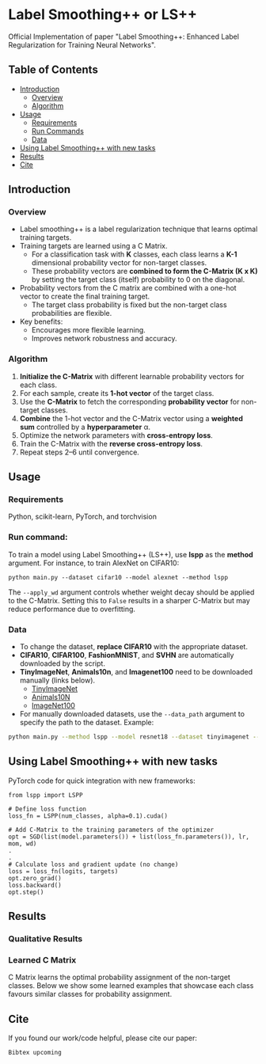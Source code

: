 # Label Smoothing++ or LS++
Official Implementation of paper "Label Smoothing++: Enhanced Label Regularization for Training Neural Networks". <br>

## Table of Contents
- [Introduction](#introduction)
  - [Overview](#overview)
  - [Algorithm](#algorithm)
- [Usage](#usage)
  - [Requirements](#requirements)
  - [Run Commands](#run-commands)
  - [Data](#data)
- [Using Label Smoothing++ with new tasks](#using-label-smoothing-with-new-tasks)
- [Results](#results)
- [Cite](#cite)

## Introduction
### Overview
- Label smoothing++ is a label regularization technique that learns optimal training targets.
- Training targets are learned using a C Matrix.
	- For a classification task with **K** classes, each class learns a **K-1** dimensional probability vector for non-target classes.
	- These probability vectors are **combined to form the C-Matrix (K x K)** by setting the target class (itself) probability to 0 on the diagonal.
- Probability vectors from the C matrix are combined with a one-hot vector to create the final training target.
	- The target class probability is fixed but the non-target class probabilities are flexible.
- Key benefits:
    - Encourages more flexible learning.
    - Improves network robustness and accuracy.

### Algorithm
1. **Initialize the C-Matrix** with different learnable probability vectors for each class.
2. For each sample, create its **1-hot vector** of the target class.
3. Use the **C-Matrix** to fetch the corresponding **probability vector** for non-target classes.
4. **Combine** the 1-hot vector and the C-Matrix vector using a **weighted sum** controlled by a **hyperparameter** α.
5. Optimize the network parameters with **cross-entropy loss**.
6. Train the C-Matrix with the **reverse cross-entropy loss**.
7. Repeat steps 2–6 until convergence.

## Usage
### Requirements
Python, scikit-learn, PyTorch, and torchvision
 
### Run command:
To train a model using Label Smoothing++ (LS++), use **lspp** as the **method** argument. For instance, to train AlexNet on CIFAR10:
```
python main.py --dataset cifar10 --model alexnet --method lspp
```

The `--apply_wd` argument controls whether weight decay should be applied to the C-Matrix. Setting this to `False` results in a sharper C-Matrix but may reduce performance due to overfitting.

### Data
- To change the dataset, **replace CIFAR10** with the appropriate dataset. <br>
- **CIFAR10**, **CIFAR100**, **FashionMNIST**, and **SVHN** are automatically downloaded by the script.
- **TinyImageNet**, **Animals10n**, and **Imagenet100** need to be downloaded manually (links below).
	- [TinyImageNet](http://cs231n.stanford.edu/tiny-imagenet-200.zip)  
	- [Animals10N](https://dm.kaist.ac.kr/datasets/animal-10n/)  
	- [ImageNet100](https://www.kaggle.com/datasets/ambityga/imagenet100)  
- For manually downloaded datasets, use the `--data_path` argument to specify the path to the dataset. Example:
```bash
python main.py --method lspp --model resnet18 --dataset tinyimagenet --data_path /path/to/data
```

## Using Label Smoothing++ with new tasks
PyTorch code for quick integration with new frameworks:
```
from lspp import LSPP

# Define loss function
loss_fn = LSPP(num_classes, alpha=0.1).cuda()

# Add C-Matrix to the training parameters of the optimizer
opt = SGD(list(model.parameters()) + list(loss_fn.parameters()), lr, mom, wd)
.
.
# Calculate loss and gradient update (no change)
loss = loss_fn(logits, targets)
opt.zero_grad()
loss.backward()
opt.step()
```

## Results
### Qualitative Results

### Learned C Matrix
C Matrix learns the optimal probability assignment of the non-target classes. Below we show some learned examples that showcase each class favours similar classes for probability assignment.

## Cite
If you found our work/code helpful, please cite our paper:
```
Bibtex upcoming
```
